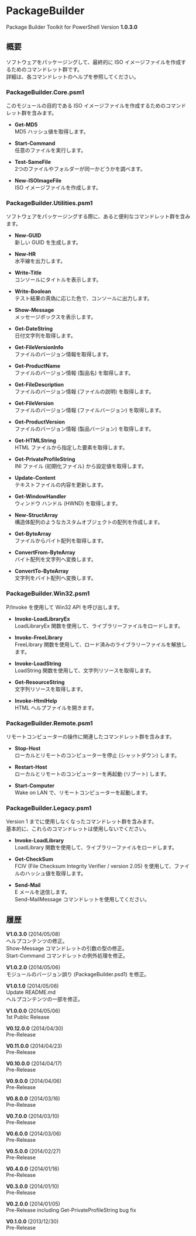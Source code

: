 PackageBuilder
==============

Package Builder Toolkit for PowerShell Version **1.0.3.0**

概要
----
ソフトウェアをパッケージングして、最終的に ISO イメージファイルを作成するためのコマンドレット群です。  
詳細は、各コマンドレットのヘルプを参照してください。


### PackageBuilder.Core.psm1
このモジュールの目的である ISO イメージファイルを作成するためのコマンドレット群を含みます。

* **Get-MD5**  
MD5 ハッシュ値を取得します。  

* **Start-Command**  
任意のファイルを実行します。  

* **Test-SameFile**  
2つのファイルやフォルダーが同一かどうかを調べます。  

* **New-ISOImageFile**  
ISO イメージファイルを作成します。   
  
  
### PackageBuilder.Utilities.psm1
ソフトウェアをパッケージングする際に、あると便利なコマンドレット群を含みます。

* **New-GUID**  
新しい GUID を生成します。  

* **New-HR**  
水平線を出力します。  

* **Write-Title**  
コンソールにタイトルを表示します。  

* **Write-Boolean**  
テスト結果の真偽に応じた色で、コンソールに出力します。  

* **Show-Message**  
メッセージボックスを表示します。  

* **Get-DateString**  
日付文字列を取得します。  

* **Get-FileVersionInfo**  
ファイルのバージョン情報を取得します。  

* **Get-ProductName**  
ファイルのバージョン情報 (製品名) を取得します。  

* **Get-FileDescription**  
ファイルのバージョン情報 (ファイルの説明) を取得します。  

* **Get-FileVersion**  
ファイルのバージョン情報 (ファイルバージョン) を取得します。  

* **Get-ProductVersion**  
ファイルのバージョン情報 (製品バージョン) を取得します。  

* **Get-HTMLString**  
HTML ファイルから指定した要素を取得します。  

* **Get-PrivateProfileString**  
INI ファイル (初期化ファイル) から設定値を取得します。  

* **Update-Content**  
テキストファイルの内容を更新します。  

* **Get-WindowHandler**  
ウィンドウ ハンドル (HWND) を取得します。  

* **New-StructArray**  
構造体配列のようなカスタムオブジェクトの配列を作成します。  

* **Get-ByteArray**  
ファイルからバイト配列を取得します。  

* **ConvertFrom-ByteArray**  
バイト配列を文字列へ変換します。  

* **ConvertTo-ByteArray**  
文字列をバイト配列へ変換します。  


### PackageBuilder.Win32.psm1
P/Invoke を使用して Win32 API を呼び出します。

* **Invoke-LoadLibraryEx**  
LoadLibraryEx 関数を使用して、ライブラリーファイルをロードします。  

* **Invoke-FreeLibrary**  
FreeLibrary 関数を使用して、ロード済みのライブラリーファイルを解放します。  

* **Invoke-LoadString**  
LoadString 関数を使用して、文字列リソースを取得します。  

* **Get-ResourceString**  
文字列リソースを取得します。  

* **Invoke-HtmlHelp**  
HTML ヘルプファイルを開きます。  


### PackageBuilder.Remote.psm1
リモートコンピューターの操作に関連したコマンドレット群を含みます。

* **Stop-Host**  
ローカルとリモートのコンピューターを停止 (シャットダウン) します。  

* **Restart-Host**  
ローカルとリモートのコンピューターを再起動 (リブート) します。  

* **Start-Computer**  
Wake on LAN で、リモートコンピューターを起動します。


### PackageBuilder.Legacy.psm1
Version 1 までに使用しなくなったコマンドレット群を含みます。  
基本的に、これらのコマンドレットは使用しないでください。

* **Invoke-LoadLibrary**  
LoadLibrary 関数を使用して、ライブラリーファイルをロードします。  

* **Get-CheckSum**  
FCIV (File Checksum Integrity Verifier / version 2.05) を使用して、ファイルのハッシュ値を取得します。  

* **Send-Mail**  
E メールを送信します。  
Send-MailMessage コマンドレットを使用してください。


履歴
----

**V1.0.3.0** (2014/05/08)  
ヘルプコンテンツの修正。  
Show-Message コマンドレットの引数の型の修正。  
Start-Command コマンドレットの例外処理を修正。

**V1.0.2.0** (2014/05/06)  
モジュールのバージョン誤り (PackageBuilder.psd1) を修正。

**V1.0.1.0** (2014/05/06)  
Update README.md  
ヘルプコンテンツの一部を修正。

**V1.0.0.0** (2014/05/06)  
1st Public Release

**V0.12.0.0** (2014/04/30)  
Pre-Release

**V0.11.0.0** (2014/04/23)  
Pre-Release

**V0.10.0.0** (2014/04/17)  
Pre-Release

**V0.9.0.0** (2014/04/06)  
Pre-Release

**V0.8.0.0** (2014/03/16)  
Pre-Release

**V0.7.0.0** (2014/03/10)  
Pre-Release

**V0.6.0.0** (2014/03/06)  
Pre-Release

**V0.5.0.0** (2014/02/27)  
Pre-Release

**V0.4.0.0** (2014/01/16)  
Pre-Release

**V0.3.0.0** (2014/01/10)  
Pre-Release

**V0.2.0.0** (2014/01/05)  
Pre-Release including Get-PrivateProfileString bug fix

**V0.1.0.0** (2013/12/30)  
Pre-Release

